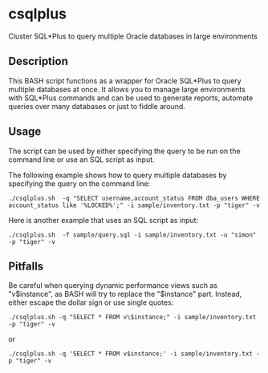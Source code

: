 csqlplus
========

Cluster SQL\*Plus to query multiple Oracle databases in large environments

Description
-----------

This BASH script functions as a wrapper for Oracle SQL\*Plus to query multiple databases at once. It allows you to manage large environments with SQL\*Plus commands and can be used to generate reports, automate queries over many databases or just to fiddle around.

Usage
-----

The script can be used by either specifying the query to be run on the command line or use an SQL script as input.

The following example shows how to query multiple databases by specifying the query on the command line:

    ./csqlplus.sh  -q "SELECT username,account_status FROM dba_users WHERE account_status like '%LOCKED%';" -i sample/inventory.txt -p "tiger" -v

Here is another example that uses an SQL script as input:

    ./csqlplus.sh  -f sample/query.sql -i sample/inventory.txt -u "simon" -p "tiger" -v


Pitfalls
--------
Be careful when querying dynamic performance views such as "v$instance", as BASH will try to replace the "$instance" part. Instead, either escape the dollar sign or use single quotes:

    ./csqlplus.sh -q "SELECT * FROM v\$instance;" -i sample/inventory.txt -p "tiger" -v

or

    ./csqlplus.sh -q 'SELECT * FROM v$instance;' -i sample/inventory.txt -p "tiger" -v
